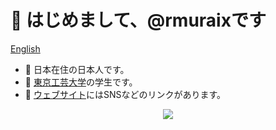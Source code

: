 # 👋 はじめまして、@rmuraixです  
[English](/README.md)
- 📍 日本在住の日本人です。
- 🏫 [東京工芸大学](https://www.t-kougei.ac.jp/)の学生です。
- 👀 [ウェブサイト](https://rmurai.com)にはSNSなどのリンクがあります。  
<div align="center">
<img src='https://github-readme-stats.vercel.app/api/top-langs/?username=rmuraix&layout=compact&bg_color=000000&text_color=ffffff'>
</div>
